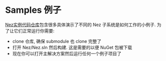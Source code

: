Samples 例子
==========

[Nez实例代码仓库](https://github.com/prime31/Nez-Samples)包含很多具体演示了不同的 Nez 子系统是如何工作的小例子. 为了让它们正常运行你需要:

- clone 仓库, 确保 submodule 也 clone 完整了
- 打开 Nez/Nez.sln 然后构建. 这是需要的以便 NuGet 包被下载
- 现在你可以打开主解决方案然后运行任何一个例子项目了